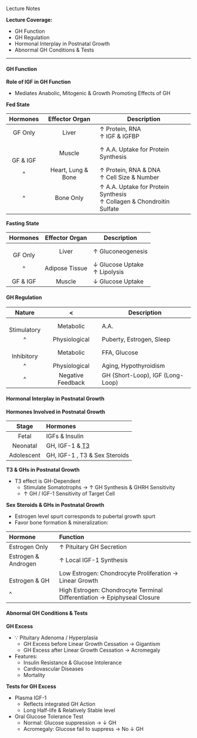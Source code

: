 Lecture Notes

**Lecture Coverage:**
- GH Function
- GH Regulation
- Hormonal Interplay in Postnatal Growth
- Abnormal GH Conditions & Tests

---
#### **GH Function**
**Role of IGF in GH Function**
- Mediates Anabolic, Mitogenic & Growth Promoting Effects of GH

**Fed State**

|     Hormones     |   Effector Organ   | Description                                                             |
| :--------------: | :----------------: | ----------------------------------------------------------------------- |
|     GF Only      |       Liver        | ↑ Protein, RNA<br>↑ IGF & IGFBP                                         |
| <br><br>GF & IGF |       Muscle       | ↑ A.A. Uptake for Protein Synthesis                                     |
|        ^         | Heart, Lung & Bone | ↑ Protein, RNA & DNA<br>↑ Cell Size & Number                            |
|        ^         |     Bone Only      | ↑ A.A. Uptake for Protein Synthesis<br>↑ Collagen & Chondroitin Sulfate |
**Fasting State**

|  Hormones   | Effector Organ | Description                     |
| :---------: | :------------: | ------------------------------- |
| <br>GF Only |     Liver      | ↑ Gluconeogenesis               |
|      ^      | Adipose Tissue | ↓ Glucose Uptake<br>↑ Lipolysis |
|  GF & IGF   |     Muscle     | ↓ Glucose Uptake                |


#### **GH Regulation**

|     Nature      |         <         | Description                      |
| :-------------: | :---------------: | -------------------------------- |
| <br>Stimulatory |     Metabolic     | A.A.                             |
|        ^        |   Physiological   | Puberty, Estrogen, Sleep         |
| <br>Inhibitory  |     Metabolic     | FFA, Glucose                     |
|        ^        |   Physiological   | Aging, Hypothyroidism            |
|        ^        | Negative Feedback | GH (Short-Loop), IGF (Long-Loop) |


#### **Hormonal Interplay in Postnatal Growth**
**Hormones Involved in Postnatal Growth**

|   Stage    | Hormones                                             |
| :--------: | :--------------------------------------------------- |
|   Fetal    | IGFs & Insulin                                       |
|  Neonatal  | GH, IGF-1 & <abbr Title="Triiodothyronine">T3</abbr> |
| Adolescent | GH, IGF-1 , T3 & Sex Steroids                        |

**T3 & GHs in Postnatal Growth**
- T3 effect is GH-Dependent
	- Stimulate Somatotrophs → ↑ GH Synthesis & GHRH Sensitivity
	- ↑ GH / IGF-1 Sensitivity of Target Cell

**Sex Steroids & GHs in Postnatal Growth**
- Estrogen level spurt corresponds to pubertal growth spurt
- Favor bone formation & mineralization:

| Hormone             | Function                                                                 |
| :------------------ | :----------------------------------------------------------------------- |
| Estrogen Only       | ↑ Pituitary GH Secretion                                                 |
| Estrogen & Androgen | ↑ Local IGF-1 Synthesis                                                  |
| <br>Estrogen & GH   | Low Estrogen: Chondrocyte Proliferation → Linear Growth                  |
| ^                   | High Estrogen: Chondrocyte Terminal Differentiation → Epiphyseal Closure |


#### **Abnormal GH Conditions & Tests**
**GH Excess**
- ∵ Pituitary Adenoma / Hyperplasia
	- GH Excess before Linear Growth Cessation → Gigantism
	- GH Excess after Linear Growth Cessation → Acromegaly
- Features:
	- Insulin Resistance & Glucose Intolerance
	- Cardiovascular Diseases
	- Mortality

**Tests for GH Excess**
- Plasma IGF-1
	- Reflects integrated GH Action
	- Long Half-life & Relatively Stable level
- Oral Glucose Tolerance Test
	- Normal: Glucose suppression → ↓ GH
	- Acromegaly: Glucose fail to suppress → No ↓ GH